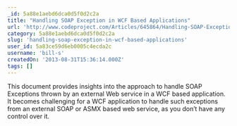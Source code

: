 ```yaml
---
_id: 5a88e1aebd6dca0d5f0d2c2a
title: "Handling SOAP Exception in WCF Based Applications"
url: 'http://www.codeproject.com/Articles/645864/Handling-SOAP-Exception-in-WCF-Based-Applications'
category: 5a88e1aebd6dca0d5f0d2c2a
slug: 'handling-soap-exception-in-wcf-based-applications'
user_id: 5a83ce59d6eb0005c4ecda2c
username: 'bill-s'
createdOn: '2013-08-31T15:36:14.000Z'
tags: []
---
```


<div>This document provides insights into the approach to handle SOAP Exceptions thrown by an external Web service in a WCF based application. It becomes challenging for a WCF application to handle such exceptions from an external SOAP or ASMX based web service, as you don’t have any control over it.</div>

